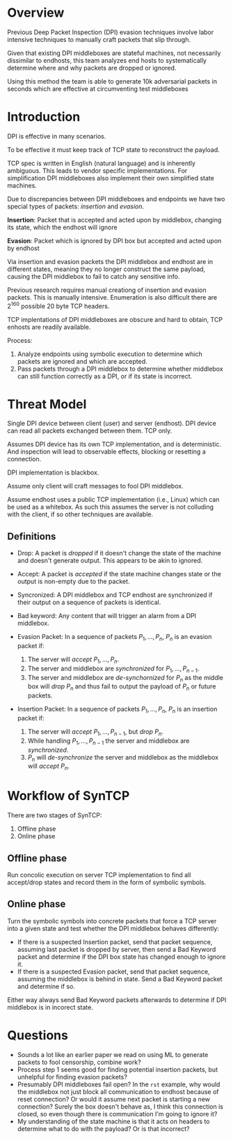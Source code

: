 # Overview
Previous Deep Packet Inspection (DPI) evasion techniques involve labor intensive
techniques to manually craft packets that slip through. 

Given that existing DPI middleboxes are stateful machines, not necessarily
dissimilar to endhosts, this team analyzes end hosts to systematically determine
where and why packets are dropped or ignored.

Using this method the team is able to generate 10k adversarial packets in
seconds which are effective at circumventing test middleboxes

# Introduction
DPI is effective in many scenarios.

To be effective it must keep track of TCP state to reconstruct the payload.

TCP spec is written in English (natural language) and is inherently ambiguous.
This leads to vendor specific implementations. For simplification DPI
middleboxes also implement their own simplified state machines.

Due to discrepancies between DPI middleboxes and endpoints we have two special
types of packets: *insertion* and *evasion*.

**Insertion**: Packet that is accepted and acted upon by middlebox, changing its
state, which the endhost will ignore

**Evasion**: Packet which is ignored by DPI box but accepted and acted upon by
endhost

Via insertion and evasion packets the DPI middlebox and endhost are in different
states, meaning they no longer construct the same payload, causing the DPI
middlebox to fail to catch any sensitive info.

Previous research requires manual creationg of insertion and evasion packets.
This is manually intensive. Enumeration is also difficult there are $2^{160}$
possible 20 byte TCP headers.

TCP implentations of DPI middleboxes are obscure and hard to obtain, TCP enhosts
are readily available.

Process:
1. Analyze endpoints using symbolic execution to determine which packets are
   ignored and which are accepted.
2. Pass packets through a DPI middlebox to determine whether middlebox can still
   function correctly as a DPI, or if its state is incorrect.

# Threat Model
Single DPI device between client (user) and server (endhost). DPI device can
read all packets exchanged between them. TCP only.

Assumes DPI device has its own TCP implementation, and is deterministic. And
inspection will lead to observable effects, blocking or resetting a connection.

DPI implementation is blackbox.

Assume only client will craft messages to fool DPI middlebox.

Assume endhost uses a public TCP implementation (i.e., Linux) which can be used
as a whitebox. As such this assumes the server is not colluding with the client,
if so other techniques are available.

## Definitions
* Drop: A packet is *dropped* if it doesn't change the state of the machine and
  doesn't generate output. This appears to be akin to ignored.
* Accept: A packet is *accepted* if the state machine changes state or the
  output is non-empty due to the packet.
* Syncronized: A DPI middlebox and TCP endhost are synchronized if their output
  on a sequence of packets is identical.
* Bad keyword: Any content that will trigger an alarm from a DPI middlebox.
* Evasion Packet: In a sequence of packets $P_1,...,P_n$, $P_n$ is an evasion
  packet if:

    1. The server will *accept* $P_1,...,P_n$.
    2. The server and middlebox are *synchronized* for $P_1,...,P_{n-1}$.
    3. The server and middlebox are *de-synchornized* for $P_n$ as the middle
        box will *drop* $P_n$ and thus fail to output the payload of $P_n$ or
        future packets.

* Insertion Packet: In a sequence of packets $P_1,...,P_n$, $P_n$ is an
  insertion packet if:

    1. The server will *accept* $P_1,...,P_{n-1}$, but *drop* $P_n$.
    2. While handling $P_1,...,P_{n-1}$ the server and middlebox are
       *synchronized*.
    3. $P_n$ will *de-synchronize* the server and middlebox as the middlebox
       will *accept* $P_n$.

# Workflow of SynTCP
There are two stages of SynTCP:
1. Offline phase
2. Online phase

## Offline phase
Run concolic execution on server TCP implementation to find all accept/drop
states and record them in the form of symbolic symbols.

## Online phase
Turn the symbolic symbols into concrete packets that force a TCP server into a
given state and test whether the DPI middlebox behaves differently:
* If there is a suspected Insertion packet, send that packet sequence, assuming
  last packet is dropped by server, then send a Bad Keyword packet and determine
  if the DPI box state has changed enough to ignore it.
* If there is a suspected Evasion packet, send that packet sequence, assuming
  the middlebox is behind in state. Send a Bad Keyword packet and determine if
  so. 

Either way always send Bad Keyword packets afterwards to determine if DPI
middlebox is in incorect state.

# Questions
* Sounds a lot like an earlier paper we read on using ML to generate packets to
  fool censorship, combine work?
* Process step 1 seems good for finding potential insertion packets, but
  unhelpful for finding evasion packets?
* Presumably DPI middleboxes fail open? In the `rst` example, why would the
  middlebox not just block all communication to endhost because of reset
  connection? Or would it assume next packet is starting a new connection?
  Surely the box doesn't behave as, I think this connection is closed, so even
  though there is communication I'm going to ignore it?
* My understanding of the state machine is that it acts on headers to determine
  what to do with the payload? Or is that incorrect?
